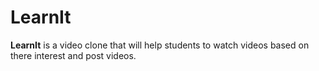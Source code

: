 # LearnIt

**LearnIt** is a video clone that will help students to watch videos based on there interest and post videos.
